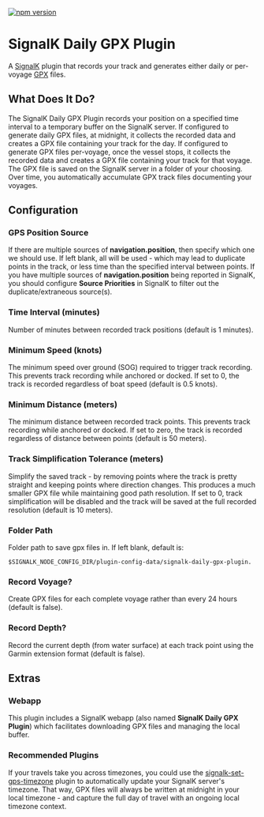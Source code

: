 [![npm version](https://img.shields.io/npm/v/signalk-daily-gpx-plugin.svg)](https://www.npmjs.com/package/signalk-daily-gpx-plugin)

# SignalK Daily GPX Plugin

A [SignalK](https://signalk.org/) plugin that records your track and generates either daily or per-voyage [GPX](http://www.topografix.com/gpx.asp) files.

## What Does It Do?

The SignalK Daily GPX Plugin records your position on a specified time interval to a temporary buffer on the SignalK server. If configured to generate daily GPX files, at midnight, it collects the recorded data and creates a GPX file containing your track for the day. If configured to generate GPX files per-voyage, once the vessel stops, it collects the recorded data and creates a GPX file containing your track for that voyage. The GPX file is saved on the SignalK server in a folder of your choosing. Over time, you automatically accumulate GPX track files documenting your voyages.

## Configuration

### GPS Position Source
If there are multiple sources of **navigation.position**, then specify which one we should use. If left blank, all will be used - which may lead to duplicate points in the track, or less time than the specified interval between points. If you have multiple sources of **navigation.position** being reported in SignalK, you should configure **Source Priorities** in SignalK to filter out the duplicate/extraneous source(s).

### Time Interval (minutes)
Number of minutes between recorded track positions (default is 1 minutes).

### Minimum Speed (knots)
The minimum speed over ground (SOG) required to trigger track recording. This prevents track recording while anchored or docked. If set to 0, the track is recorded regardless of boat speed (default is 0.5 knots).

### Minimum Distance (meters)
The minimum distance between recorded track points. This prevents track recording while anchored or docked. If set to zero, the track is recorded regardless of distance between points (default is 50 meters).

### Track Simplification Tolerance (meters)
Simplify the saved track - by removing points where the track is pretty straight and keeping points where direction changes. This produces a much smaller GPX file while maintaining good path resolution. If set to 0, track simplification will be disabled and the track will be saved at the full recorded resolution (default is 10 meters).

### Folder Path
Folder path to save gpx files in. If left blank, default is:

    $SIGNALK_NODE_CONFIG_DIR/plugin-config-data/signalk-daily-gpx-plugin.

### Record Voyage?
Create GPX files for each complete voyage rather than every 24 hours (default is false).

### Record Depth?
Record the current depth (from water surface) at each track point using the Garmin extension format (default is false).

## Extras

### Webapp
This plugin includes a SignalK webapp (also named **SignalK Daily GPX Plugin**) which facilitates downloading GPX files and managing the local buffer.

### Recommended Plugins
If your travels take you across timezones, you could use the [signalk-set-gps-timezone](https://github.com/hoeken/signalk-set-gps-timezone) plugin to automatically update your SignalK server's timezone. That way, GPX files will always be written at midnight in your local timezone - and capture the full day of travel with an ongoing local timezone context.
